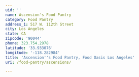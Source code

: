 ```yaml
---
uid: ''
name: Ascension's Food Pantry
category: Food Pantry
address_1: 517 W. 112th Street
city: Los Angeles
state: CA
zipcode: '90044'
phone: 323.754.2978
latitude: '33.933076'
longitude: '-118.282984'
title: 'Ascension''s Food Pantry, Food Oasis Los Angeles'
uri: /food-pantry/ascensions/

---
```

